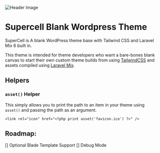 ![Header Image](https://banners.beyondco.de/SuperCell.png?theme=light&packageManager=&packageName=blacklabsoftware%2Fsupercell&pattern=xEquals&style=style_1&description=A+TailwindCSS+Blank+Theme+For+Wordpress&md=0&showWatermark=0&fontSize=100px&images=lightning-bolt)

# Supercell Blank Wordpress Theme

SuperCell is A blank WordPress theme base with Tailwind CSS and Laravel Mix 6 built in.

This theme is intended for theme developers who want a bare-bones blank canvas to start their own custom theme builds from using [TailwindCSS](https://tailwindcss.com) and assets compiled using [Laravel Mix](https://laravel-mix.com).

## Helpers

### `asset()` Helper

This simply allows you to print the path to an item in your theme using `asset()` and passing the path as an argument.

```
<link rel="icon" href="<?php print asset('favicon.ico') ?>" />
```

## Roadmap:

[] Optional Blade Template Support
[] Debug Mode